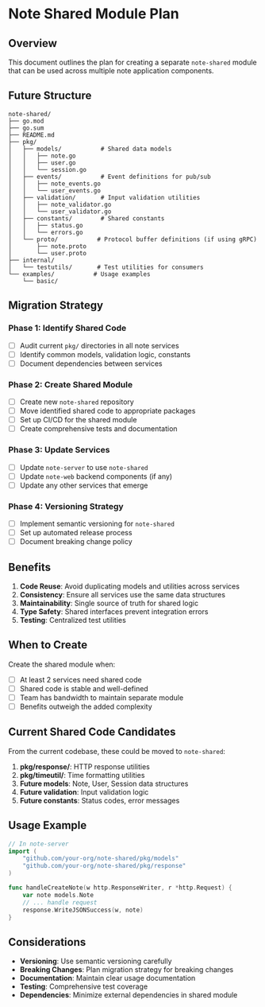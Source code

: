 # Note Shared Module Plan

## Overview
This document outlines the plan for creating a separate `note-shared` module that can be used across multiple note application components.

## Future Structure

```
note-shared/
├── go.mod
├── go.sum
├── README.md
├── pkg/
│   ├── models/           # Shared data models
│   │   ├── note.go
│   │   ├── user.go
│   │   └── session.go
│   ├── events/           # Event definitions for pub/sub
│   │   ├── note_events.go
│   │   └── user_events.go
│   ├── validation/       # Input validation utilities
│   │   ├── note_validator.go
│   │   └── user_validator.go
│   ├── constants/        # Shared constants
│   │   ├── status.go
│   │   └── errors.go
│   └── proto/           # Protocol buffer definitions (if using gRPC)
│       ├── note.proto
│       └── user.proto
├── internal/
│   └── testutils/       # Test utilities for consumers
└── examples/           # Usage examples
    └── basic/
```

## Migration Strategy

### Phase 1: Identify Shared Code
- [ ] Audit current `pkg/` directories in all note services
- [ ] Identify common models, validation logic, constants
- [ ] Document dependencies between services

### Phase 2: Create Shared Module
- [ ] Create new `note-shared` repository
- [ ] Move identified shared code to appropriate packages
- [ ] Set up CI/CD for the shared module
- [ ] Create comprehensive tests and documentation

### Phase 3: Update Services
- [ ] Update `note-server` to use `note-shared`
- [ ] Update `note-web` backend components (if any)
- [ ] Update any other services that emerge

### Phase 4: Versioning Strategy
- [ ] Implement semantic versioning for `note-shared`
- [ ] Set up automated release process
- [ ] Document breaking change policy

## Benefits

1. **Code Reuse**: Avoid duplicating models and utilities across services
2. **Consistency**: Ensure all services use the same data structures
3. **Maintainability**: Single source of truth for shared logic
4. **Type Safety**: Shared interfaces prevent integration errors
5. **Testing**: Centralized test utilities

## When to Create

Create the shared module when:
- [ ] At least 2 services need shared code
- [ ] Shared code is stable and well-defined
- [ ] Team has bandwidth to maintain separate module
- [ ] Benefits outweigh the added complexity

## Current Shared Code Candidates

From the current codebase, these could be moved to `note-shared`:

1. **pkg/response/**: HTTP response utilities
2. **pkg/timeutil/**: Time formatting utilities
3. **Future models**: Note, User, Session data structures
4. **Future validation**: Input validation logic
5. **Future constants**: Status codes, error messages

## Usage Example

```go
// In note-server
import (
    "github.com/your-org/note-shared/pkg/models"
    "github.com/your-org/note-shared/pkg/response"
)

func handleCreateNote(w http.ResponseWriter, r *http.Request) {
    var note models.Note
    // ... handle request
    response.WriteJSONSuccess(w, note)
}
```

## Considerations

- **Versioning**: Use semantic versioning carefully
- **Breaking Changes**: Plan migration strategy for breaking changes
- **Documentation**: Maintain clear usage documentation
- **Testing**: Comprehensive test coverage
- **Dependencies**: Minimize external dependencies in shared module
